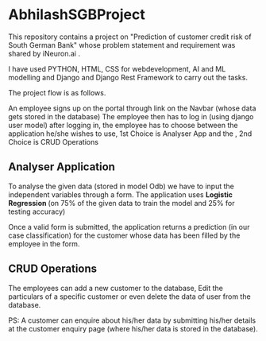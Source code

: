 # AbhilashSGBProject

This repository contains a project on "Prediction of customer credit risk of South German Bank" whose problem statement and requirement was shared by iNeuron.ai .

I have used PYTHON, HTML, CSS for webdevelopment, AI and ML modelling and Django and Django Rest Framework to carry out the tasks.

The project flow is as follows.

An employee signs up on the portal through link on the Navbar (whose data gets stored in the database)
The employee then has to log in (using django user model)
after logging in, the employee has to choose between the application he/she wishes to use, 1st Choice is Analyser App and the , 2nd Choice is CRUD Operations



<h2> Analyser Application </h2>
To analyse the given data (stored in model Odb) we have to input the independent variables through a form.
The application uses <b>Logistic Regression </b> (on 75% of the given data to train the model and 25% for testing accuracy)

Once a valid form is submitted, the application returns a prediction (in our case classification) for the customer whose data has been filled by the employee in the form.



<h2> CRUD Operations </h2>
The employees can add a new customer to the database, Edit the particulars of a specific customer or even delete the data of user from the database.


PS: A customer can enquire about his/her data by submitting his/her details at the customer enquiry page (where his/her data is stored in the database).



